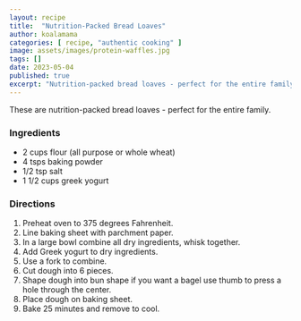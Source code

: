 ```yaml
---
layout: recipe
title:  "Nutrition-Packed Bread Loaves"
author: koalamama
categories: [ recipe, "authentic cooking" ]
image: assets/images/protein-waffles.jpg
tags: []
date: 2023-05-04
published: true
excerpt: "Nutrition-packed bread loaves - perfect for the entire family!"
---
```


These are nutrition-packed bread loaves - perfect for the entire family.


### Ingredients

- 2 cups flour (all purpose or whole wheat)
- 4 tsps baking powder
- 1/2 tsp salt
- 1 1/2 cups greek yogurt


### Directions

1. Preheat oven to 375 degrees Fahrenheit.
2. Line baking sheet with parchment paper.
3. In a large bowl combine all dry ingredients, whisk together. 
4. Add Greek yogurt to dry ingredients.
5. Use a fork to combine.
6. Cut dough into 6 pieces. 
7. Shape dough into bun shape if you want a bagel use thumb to press a hole through the center.
8. Place dough on baking sheet.
9. Bake 25 minutes and remove to cool.
